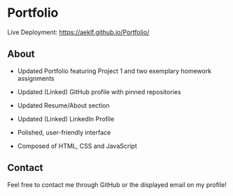 # Portfolio

Live Deployment: https://aeklf.github.io/Portfolio/

## About

- Updated Portfolio featuring Project 1 and two exemplary homework assignments

- Updated (Linked) GitHub profile with pinned repositories

- Updated Resume/About section

- Updated (Linked) LinkedIn Profile

- Polished, user-friendly interface

- Composed of HTML, CSS and JavaScript

## Contact

Feel free to contact me through GitHub or the displayed email on my profile!

